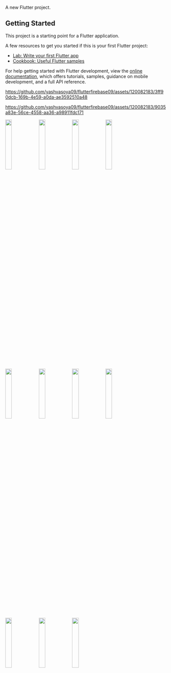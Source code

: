 
A new Flutter project.

## Getting Started

This project is a starting point for a Flutter application.

A few resources to get you started if this is your first Flutter project:

- [Lab: Write your first Flutter app](https://docs.flutter.dev/get-started/codelab)
- [Cookbook: Useful Flutter samples](https://docs.flutter.dev/cookbook)

For help getting started with Flutter development, view the
[online documentation](https://docs.flutter.dev/), which offers tutorials,
samples, guidance on mobile development, and a full API reference.



https://github.com/yashvasoya09/flutterfirebase09/assets/120082183/3ff90dcb-169b-4e59-a0da-ae3592510a48


          

https://github.com/yashvasoya09/flutterfirebase09/assets/120082183/9035a83e-56ce-4558-aa36-a98911fdc171




<p>
<img src = "https://github.com/yashvasoya09/flutterfirebase09/assets/120082183/a4478fe0-a7d2-4cff-b039-dc37d38f1d94" height="20%"width="20%">
<img src = "https://github.com/yashvasoya09/flutterfirebase09/assets/120082183/3934235a-a749-4eb8-b6fc-04d6e413df75" height="20%"width="20%">
  <img src = "https://github.com/yashvasoya09/flutterfirebase09/assets/120082183/20e61dab-c93f-422a-ba3b-07e2e9fc03a3" height="20%"width="20%"> 
<img src = "https://github.com/yashvasoya09/flutterfirebase09/assets/120082183/de82cc27-0d29-4b7f-b89e-d3049a9ef238" height="20%"width="20%">
<img src = "https://github.com/yashvasoya09/flutterfirebase09/assets/120082183/8e962f59-0dc9-48ed-a8ea-eb92ece896ad" height="20%"width="20%">
  <img src = "https://github.com/yashvasoya09/flutterfirebase09/assets/120082183/9af8332f-5994-4695-8a6c-337ceddc8b5a" height="20%"width="20%"> 
  <img src = "https://github.com/yashvasoya09/flutterfirebase09/assets/120082183/be971f07-a4a3-431b-a5d6-961f20bfe2a3" height="20%"width="20%"> 
  <img src = "https://github.com/yashvasoya09/flutterfirebase09/assets/120082183/6bfdd1a7-2dde-47b5-9406-12d80df58732" height="20%"width="20%"> 
<img src = "https://github.com/yashvasoya09/flutterfirebase09/assets/120082183/23f74339-bcc4-448e-abae-4365daa3eb4d" height="20%"width="20%">
<img src = "https://github.com/yashvasoya09/flutterfirebase09/assets/120082183/6f246791-51eb-46f5-9f18-3ee61744b1ac" height="20%"width="20%">
<img src = "https://github.com/yashvasoya09/flutterfirebase09/assets/120082183/23c316ae-ffc8-46d6-8cf9-16fac805e1e2" height="20%"width="20%"> 
</p>
